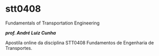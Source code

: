 # stt0408
Fundamentals of Transportation Engineering

***prof. André Luiz Cunha***

Apostila online da disciplina STT0408 Fundamentos de Engenharia de Transportes.
